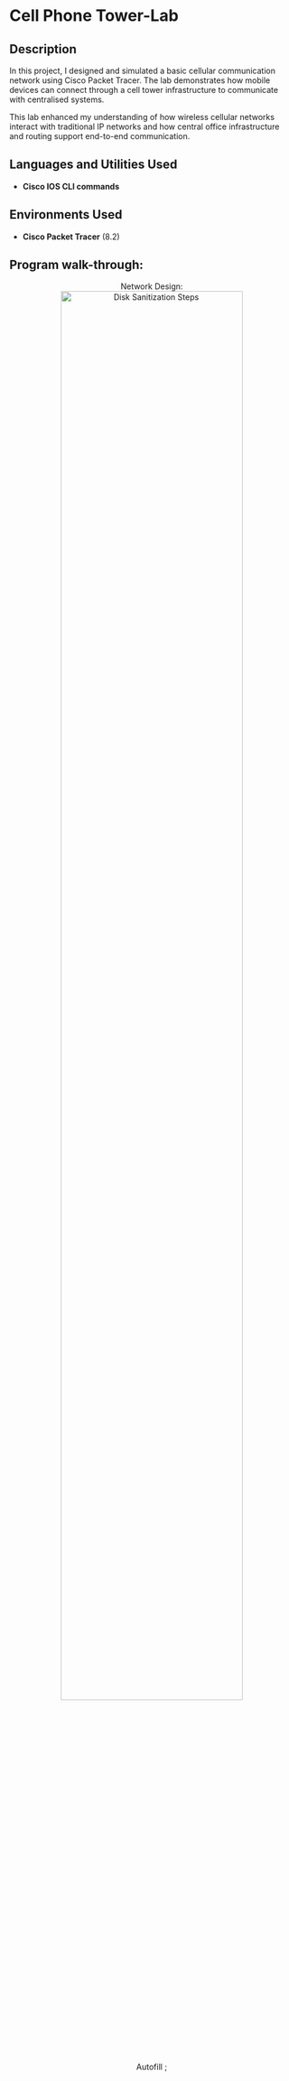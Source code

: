 
<h1>Cell Phone Tower-Lab</h1>

<!-- ### [Kaltura Capture Recording](https://mediaspace.minnstate.edu/media/Kaltura+Capture+recording+-+April+26th+2025%2C+11%3A11%3A10+pm/1_sp0j5ef9) -->

<h2>Description</h2>
In this project, I designed and simulated a basic cellular communication network using Cisco Packet Tracer. The lab demonstrates how mobile devices can connect through a cell tower infrastructure to communicate with centralised systems. 

This lab enhanced my understanding of how wireless cellular networks interact with traditional IP networks and how central office infrastructure and routing support end-to-end communication.
<br />


<h2>Languages and Utilities Used</h2>

- <b>Cisco IOS CLI commands</b> 

<h2>Environments Used </h2>

- <b>Cisco Packet Tracer</b> (8.2)

<h2>Program walk-through:</h2>

<p align="center">
Network Design: <br/>
<img src="https://i.imgur.com/iUeiBHT.png" height="80%" width="80%" alt="Disk Sanitization Steps"/>
<br />
<br />
  <!--
Phase 1 (ISAKMP) and Phase 2 (IPsec) setup (Router R1):  <br/>
<img src="https://i.imgur.com/MQ82SLC.png" height="80%" width="80%" alt="Disk Sanitization Steps"/>
<br />
<br />
Interface Config & NAT exemption (Router R1): <br/>
<img src="https://i.imgur.com/KPePkun.png" height="80%" width="80%" alt="Disk Sanitization Steps"/>
<br />
<br />
Configuration of Static routes and NAT overload (Router R1):  <br/>
<img src="https://i.imgur.com/hgTCMnw.png" height="80%" width="80%" alt="Disk Sanitization Steps"/>
<br />
<br />
Configuring VPN-ACL and NAT-ACL (Router R1):  <br/>
<img src="https://i.imgur.com/PHnPeA5.png" height="80%" width="80%" alt="Disk Sanitization Steps"/>
<br />
<br />
Static Routing and Interface Configuration (ISP Router):  <br/>
<img src="https://i.imgur.com/PHEvzV4.png" height="80%" width="80%" alt="Disk Sanitization Steps"/>
<br />
<br />
Phase 1 (ISAKMP) and Phase 2 (IPsec) setup (Router R2):  <br/>
<img src="https://i.imgur.com/zpepP2Y.png" height="80%" width="80%" alt="Disk Sanitization Steps"/>
<br />
<br />
Interface Config & NAT exemption (Router R2): <br/>
<img src="https://i.imgur.com/kY4PIJT.png" height="80%" width="80%" alt="Disk Sanitization Steps"/>
<br />
<br />
Configuration of Static routes and NAT overload (Router R2):  <br/>
<img src="https://i.imgur.com/QmrJdN1.png" height="80%" width="80%" alt="Disk Sanitization Steps"/>
<br />
<br />
Configuring VPN-ACL and NAT-ACL (Router R2):  <br/>
<img src="https://i.imgur.com/vIjn4kF.png" height="80%" width="80%" alt="Disk Sanitization Steps"/>
<br />
</p>

<!--
 ```diff
- text in red
+ text in green
! text in orange
# text in gray
@@ text in purple (and bold)@@
```
--!>
Autofill

;
